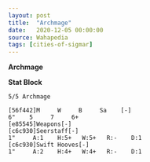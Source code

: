 ```yaml
---
layout: post
title:  "Archmage"
date:   2020-12-05 00:00:00
source: Wahapedia
tags: [cities-of-sigmar]
---
```


**Archmage**

**Stat Block**
```
5/5 Archmage
```

```
[56f442]M     W     B     Sa    [-]
6"    5     7     6+    
[e85545]Weapons[-]
[c6c930]Seerstaff[-]
1"     A:1    H:5+   W:5+   R:-    D:1   
[c6c930]Swift Hooves[-]
1"     A:2    H:4+   W:4+   R:-    D:1   
```
    